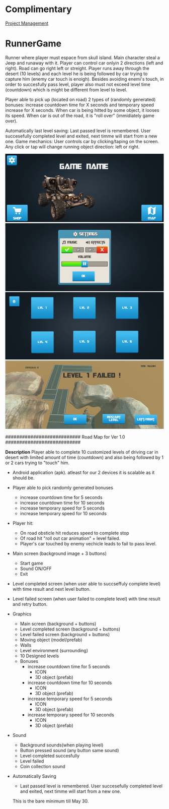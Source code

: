 # Complimentary
[Project Management](https://trello.com/b/kXCPCoAB/runner-game)


# RunnerGame
Runner where player must espace from skull island. Main character steal a Jeep and runaway with it. Player can control car onlyin  2 directions (left and right). Road can go right left or streight. Player runs away through the desert (10 levels) and each level he is being followed by car trying to capture him (enemy car touch is enoigh). Besides avoiding enemi's touch, in order to succesfully pass level, player also must not exceed level time (countdown) which is might be different from level to level.

Player able to pick up (located on road) 2 types of (randomly generated) bonuses: increase countdown time for X seconds and temporary speed increase for X seconds.
When car is being hitted by some object, it looses its speed. When car is out of the road, it is "roll over" (immidiately game over).

Automatically last level saving: Last passed level is remembered. User succesefully completed level and exited, next timme will start from a new one.
Game mechanics:
User controls car by clicking/taping on the screen. Any click or tap will change running object direction: left or right.


![GitHub Logo](/media/MainMenu.png)
![GitHub Logo](/media/Settings.PNG)
![GitHub Logo](/media/LevelMap.PNG)
![GitHub Logo](/media/LevelFailed.PNG)

###########################   Road Map for Ver 1.0    ###########################

**Description** Player able to complete 10 customized levels of driving car in desert with limited amount of time (countdown) and also being followed by 1 or 2 cars trying to "touch" him.
- Android application (apk). atleast for our 2 devices it is scalable as it should be.
- Player able to pick randomly generated bonuses
  - increase countdown time for 5 seconds
  - increase countdown time for 10 seconds
  - increase temporary speed for 5 seconds
  - increase temporary speed for 10 seconds
- Player hit:
  - On road obsticle hit reduces speed to complete stop
  - Of road hit "roll out car animation" + level failed.
  - Player's car touched by enemy vechicle leads to fail to pass level.
- Main screen (background image + 3 buttons)
  - Start game
  - Sound ON/OFF
  - Exit
- Level completed screen (when user able to succseffuly complete level) with time result and next level button.
- Level failed screen (when user failed to complete level) with time result and retry button.
- Graphics
  - Main screen (background + buttons)
  - Level completed screen (background + buttons)
  - Level failed screen (background + buttons)
  - Moving object (model/prefab) 
  - Walls 
  - Level environment (surrounding)
  - 10 Designed levels
  - Bonuses
    - increase countdown time for 5 seconds 
      - ICON
      - 3D object (prefab)
    - increase countdown time for 10 seconds
      - ICON
      - 3D object (prefab)
    - increase temporary speed for 5 seconds
      - ICON
      - 3D object (prefab)
    - increase temporary speed for 10 seconds
      - ICON
      - 3D object (prefab)
- Sound
  - Background sounds(when playing level)
  - Button pressed sound (any button same sound)
  - Level completed succesfully
  - Level failed
  - Coin collection sound
- Automatically Saving
  - Last passed level is remembered. User succesefully completed level and exited, next timme will start from a new one.
  
  This is the bare minimum till May 30.
